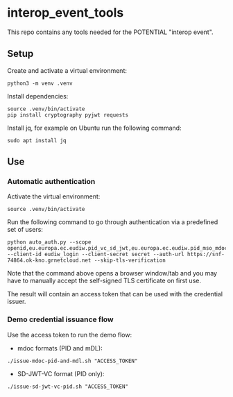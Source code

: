 # interop_event_tools

This repo contains any tools needed for the POTENTIAL "interop event".

## Setup

Create and activate a virtual environment:

```
python3 -m venv .venv
```

Install dependencies:

```
source .venv/bin/activate
pip install cryptography pyjwt requests
```

Install jq, for example on Ubuntu run the following command:

```
sudo apt install jq
```

## Use

### Automatic authentication

Activate the virtual environment:

```
source .venv/bin/activate
```

Run the following command to go through authentication via a predefined set of users:

```
python auto_auth.py --scope openid,eu.europa.ec.eudiw.pid_vc_sd_jwt,eu.europa.ec.eudiw.pid_mso_mdoc,org.iso.18013.5.1.mDL --client-id eudiw_login --client-secret secret --auth-url https://snf-74864.ok-kno.grnetcloud.net --skip-tls-verification
```

Note that the command above opens a browser window/tab and you may have to manually accept the self-signed TLS certificate on first use.

The result will contain an access token that can be used with the credential issuer.

### Demo credential issuance flow

Use the access token to run the demo flow:

* mdoc formats (PID and mDL):

```
./issue-mdoc-pid-and-mdl.sh "ACCESS_TOKEN"
```

* SD-JWT-VC format (PID only):

```
./issue-sd-jwt-vc-pid.sh "ACCESS_TOKEN"
```
